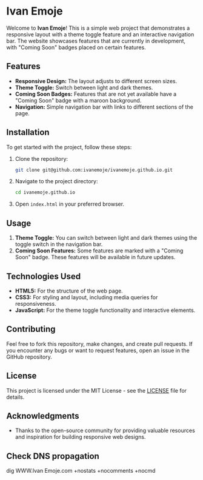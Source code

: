 # Ivan Emoje

Welcome to **Ivan Emoje**! This is a simple web project that demonstrates a responsive layout with a theme toggle feature and an interactive navigation bar. The website showcases features that are currently in development, with "Coming Soon" badges placed on certain features.

## Features

- **Responsive Design:** The layout adjusts to different screen sizes.
- **Theme Toggle:** Switch between light and dark themes.
- **Coming Soon Badges:** Features that are not yet available have a "Coming Soon" badge with a maroon background.
- **Navigation:** Simple navigation bar with links to different sections of the page.

## Installation

To get started with the project, follow these steps:

1. Clone the repository:
    ```bash
    git clone git@github.com:ivanemoje/ivanemoje.github.io.git
    ```

2. Navigate to the project directory:
    ```bash
    cd ivanemoje.github.io
    ```

3. Open `index.html` in your preferred browser.

## Usage

1. **Theme Toggle:** You can switch between light and dark themes using the toggle switch in the navigation bar.
2. **Coming Soon Features:** Some features are marked with a "Coming Soon" badge. These features will be available in future updates.

## Technologies Used

- **HTML5:** For the structure of the web page.
- **CSS3:** For styling and layout, including media queries for responsiveness.
- **JavaScript:** For the theme toggle functionality and interactive elements.

## Contributing

Feel free to fork this repository, make changes, and create pull requests. If you encounter any bugs or want to request features, open an issue in the GitHub repository.

## License

This project is licensed under the MIT License - see the [LICENSE](LICENSE) file for details.

## Acknowledgments

- Thanks to the open-source community for providing valuable resources and inspiration for building responsive web designs.

## Check DNS propagation
dig WWW.Ivan Emoje.com +nostats +nocomments +nocmd